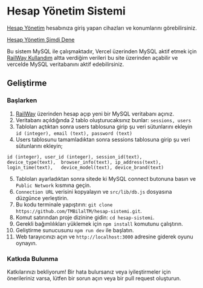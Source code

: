 # Hesap Yönetim Sistemi

[Hesap Yönetim](https://auth-bilaltm.vercel.app) hesabınıza giriş yapan cihazları ve konumlarını görebilirsiniz.

[Hesap Yönetim Şimdi Dene](https://auth-bilaltm.vercel.app)


Bu sistem MySQL ile çalışmaktadır, Vercel üzerinden MySQL aktif etmek için [RailWay Kullandım](https://railway.app) altta verdiğim verileri bu site üzerinden açabilir ve vercelde MySQL veritabanını aktif edebilirsiniz.

## Geliştirme
### Başlarken
1. [RailWay](https://railway.app) üzerinden hesap açıp yeni bir MySQL veritabanı açınız.
2. Veritabanı açıldığında 2 tablo oluşturucaksınız bunlar:  `sessions, users`
3. Tabloları açtıktan sonra users tablosuna girip şu veri sütunlarını ekleyin  `id (integer), email (text), password (text)`
4. Users tablosunu tamamladıktan sonra sessions tablosuna girip şu veri sütunlarını ekleyin;

  `id (integer), user_id (integer), session_id(text),	device_type(text),	browser_info(text),	ip_address(text),	login_time(text),	device_model(text),	device_brand(text)`

5. Tabloları ayarladıktan sonra sitede ki MySQL connect butonuna basın ve `Public Network` kısmına geçin.
6. `Connection URL` verisini kopyalayın ve `src/lib/db.js` dosyasına düzgünce yerleştirin.
7. Bu kodu terminale yapıştırın: `git clone https://github.com/TMBilalTM/hesap-sistemi.git`.
8. Komut satırından proje dizinine gidin: `cd hesap-sistemi`.
9. Gerekli bağımlılıkları yüklemek için `npm install` komutunu çalıştırın.
10. Geliştirme sunucusunu `npm run dev` ile başlatın.
11. Web tarayıcınızı açın ve `http://localhost:3000` adresine giderek oyunu oynayın.

### Katkıda Bulunma

Katkılarınızı bekliyorum! Bir hata bulursanız veya iyileştirmeler için önerileriniz varsa, lütfen bir sorun açın veya bir pull request oluşturun.
